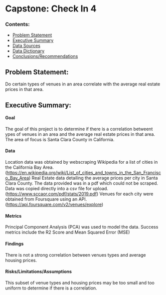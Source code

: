 # Capstone: Check In 4

### Contents:
- [Problem Statement](#Problem-Statement)
- [Executive Summary](#Executive-Summary)
- [Data Sources](#Data-Sources)
- [Data Dictionary](#Data-Dictionary)
- [Conclusions/Recommendations](#Conclusions)

<a id=Problem-Statement></a>
## Problem Statement: 
Do certain types of venues in an area correlate with the average real estate prices in that area.

<a id=Executive-Summary></a>
## Executive Summary: 
#### Goal  
The goal of this project is to determine if there is a correlation betweent ypes of venues in an area and the average real estate prices in that area.  The area of focus is Santa Clara County in California.
#### Data  
Location data was obtained by webscraping Wikipedia for a list of cities in the California Bay Area. (https://en.wikipedia.org/wiki/List_of_cities_and_towns_in_the_San_Francisco_Bay_Area)
Real Estate data detailing the average prices per city in Santa Clara County. The data provided was in a pdf which could not be scraped.  Data was copied directly into a csv file for upload.(https://www.sccaor.com/pdf/stats/2019.pdf)
Venues for each city were obtained from Foursquare using an API. (https://api.foursquare.com/v2/venues/explore)
#### Metrics     
Principal Component Analysis (PCA) was used to model the data.  Success metrics include the R2 Score and Mean Squared Error (MSE)
#### Findings
There is not a strong correlation between venues types and average housing prices.

#### Risks/Limitations/Assumptions
This subset of venue types and housing prices may be too small and too uniform to determine if there is a correlation.






